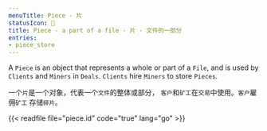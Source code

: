 ```yaml
---
menuTitle: Piece - 片
statusIcon: 🔁
title: Piece - a part of a file - 片 - 文件的一部分
entries:
- piece_store
---
```



A `Piece` is an object that represents a whole or part of a `File`,
and is used by `Clients` and `Miners` in `Deals`. `Clients` hire `Miners`
to store `Pieces`.

一个`片`是一个对象，代表一个`文件`的整体或部分，
`客户`和`矿工`在`交易`中使用。`客户`雇佣`矿工`
存储`碎片`。

{{< readfile file="piece.id" code="true" lang="go" >}}
